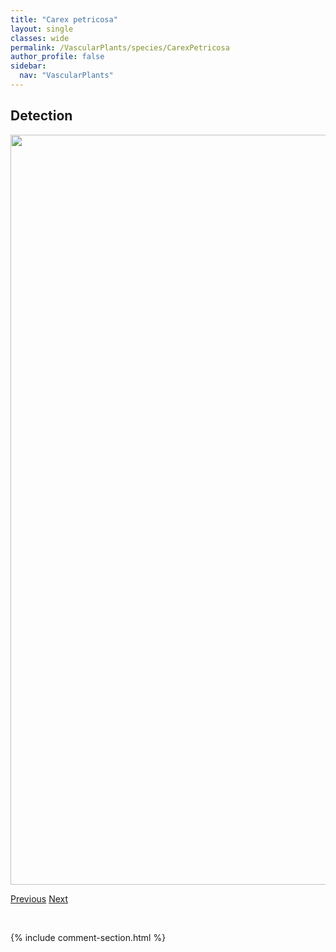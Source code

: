 ```yaml
---
title: "Carex petricosa"
layout: single
classes: wide
permalink: /VascularPlants/species/CarexPetricosa
author_profile: false
sidebar:
  nav: "VascularPlants"
---
```


<h2>Detection</h2>

<a href="https://drive.google.com/uc?export=view&id=1D7KXjUjgsMqPwHdgrNWBhT0q_4rVuqDA">
<img src="https://drive.google.com/uc?export=view&id=1D7KXjUjgsMqPwHdgrNWBhT0q_4rVuqDA" height = "1200" width = "800">
</a>


<a href="/DevelopmentWebsite/VascularPlants/species/CarexPellita" class="pagination--pager" title="Carex pellita">Previous</a> <a href="/DevelopmentWebsite/VascularPlants/species/CarexPhaeocephala" class="pagination--pager" title="Carex phaeocephala">Next</a>

<p>&nbsp;</p>

{% include comment-section.html %}
